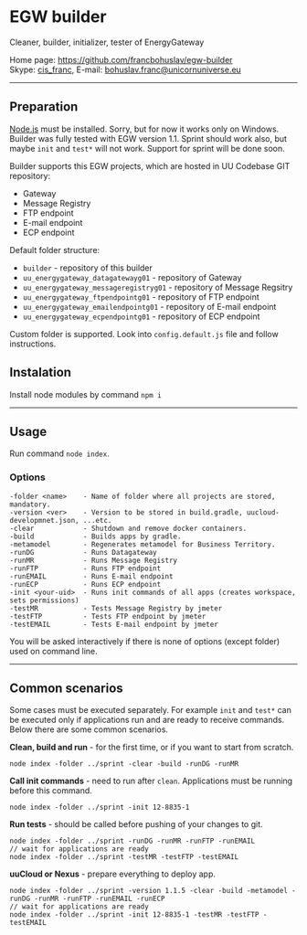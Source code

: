 # EGW builder

Cleaner, builder, initializer, tester of EnergyGateway

Home page: <https://github.com/francbohuslav/egw-builder>  
Skype: [cis_franc](skype:cis_franc), E-mail: [bohuslav.franc@unicornuniverse.eu](bohuslav.franc@unicornuniverse.eu)

---

## Preparation

[Node.js](https://nodejs.org/) must be installed. Sorry, but for now it works only on Windows.  
Builder was fully tested with EGW version 1.1. Sprint should work also, but maybe `init` and `test*` will not work. Support for sprint will be done soon.

Builder supports this EGW projects, which are hosted in UU Codebase GIT repository:

-   Gateway
-   Message Registry
-   FTP endpoint
-   E-mail endpoint
-   ECP endpoint

Default folder structure:

-   `builder` - repository of this builder
-   `uu_energygateway_datagatewayg01` - repository of Gateway
-   `uu_energygateway_messageregistryg01` - repository of Message Regsitry
-   `uu_energygateway_ftpendpointg01` - repository of FTP endpoint
-   `uu_energygateway_emailendpointg01` - repository of E-mail endpoint
-   `uu_energygateway_ecpendpointg01` - repository of ECP endpoint

Custom folder is supported. Look into `config.default.js` file and follow instructions.

## Instalation

Install node modules by command `npm i`

---

## Usage

Run command `node index`.

### Options

    -folder <name>    - Name of folder where all projects are stored, mandatory.
    -version <ver>    - Version to be stored in build.gradle, uucloud-developmnet.json, ...etc.
    -clear            - Shutdown and remove docker containers.
    -build            - Builds apps by gradle.
    -metamodel        - Regenerates metamodel for Business Territory.
    -runDG            - Runs Datagateway
    -runMR            - Runs Message Registry
    -runFTP           - Runs FTP endpoint
    -runEMAIL         - Runs E-mail endpoint
    -runECP           - Runs ECP endpoint
    -init <your-uid>  - Runs init commands of all apps (creates workspace, sets permissions)
    -testMR           - Tests Message Registry by jmeter
    -testFTP          - Tests FTP endpoint by jmeter
    -testEMAIL        - Tests E-mail endpoint by jmeter

You will be asked interactively if there is none of options (except folder) used on command line.

---

## Common scenarios

Some cases must be executed separately. For example `init` and `test*` can be executed only if applications run and are ready to receive commands. Below there are some common scenarios.

**Clean, build and run** - for the first time, or if you want to start from scratch.

    node index -folder ../sprint -clear -build -runDG -runMR

**Call init commands** - need to run after `clean`. Applications must be running before this command.

    node index -folder ../sprint -init 12-8835-1

**Run tests** - should be called before pushing of your changes to git.

    node index -folder ../sprint -runDG -runMR -runFTP -runEMAIL
    // wait for applications are ready
    node index -folder ../sprint -testMR -testFTP -testEMAIL

**uuCloud or Nexus** - prepare everything to deploy app.

    node index -folder ../sprint -version 1.1.5 -clear -build -metamodel -runDG -runMR -runFTP -runEMAIL -runECP
    // wait for applications are ready
    node index -folder ../sprint -init 12-8835-1 -testMR -testFTP -testEMAIL
